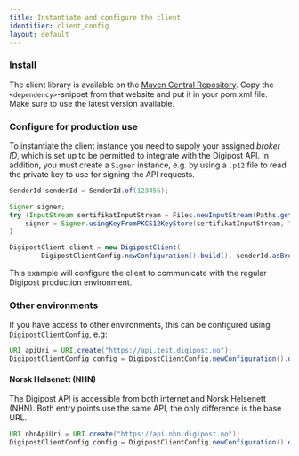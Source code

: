 ```yaml
---
title: Instantiate and configure the client
identifier: client_config
layout: default
---
```


### Install

The client library is available on the [Maven Central Repository](https://central.sonatype.com/artifact/no.digipost/digipost-api-client-java).
Copy the `<dependency>`-snippet from that website and put it in your pom.xml file.
Make sure to use the latest version available.

### Configure for production use

To instantiate the client instance you need to supply your assigned _broker ID_, which
is set up to be permitted to integrate with the Digipost API. In addition, you must create
a `Signer` instance, e.g. by using a `.p12` file to read the private key to use for signing
the API requests.

```java
SenderId senderId = SenderId.of(123456);

Signer signer;
try (InputStream sertifikatInputStream = Files.newInputStream(Paths.get("certificate.p12"))) {
    signer = Signer.usingKeyFromPKCS12KeyStore(sertifikatInputStream, "TheSecretPassword");
}

DigipostClient client = new DigipostClient(
        DigipostClientConfig.newConfiguration().build(), senderId.asBrokerId(), signer);
```

This example will configure the client to communicate with the regular Digipost production
environment.


### Other environments

If you have access to other environments, this can be configured using
`DigipostClientConfig`, e.g:

```java
URI apiUri = URI.create("https://api.test.digipost.no");
DigipostClientConfig config = DigipostClientConfig.newConfiguration().digipostApiUri(apiUri).build();
```

#### Norsk Helsenett (NHN)

The Digipost API is accessible from both internet and Norsk Helsenett (NHN). Both entry points use
the same API, the only difference is the base URL.

```java
URI nhnApiUri = URI.create("https://api.nhn.digipost.no");
DigipostClientConfig config = DigipostClientConfig.newConfiguration().digipostApiUri(nhnApiUri).build();
```


